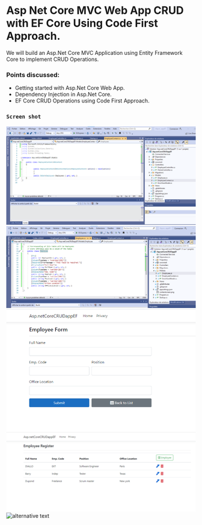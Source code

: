 # Asp Net Core MVC Web App CRUD with EF Core Using Code First Approach.
We will build an Asp.Net Core MVC Application using Entity Framework Core to implement CRUD Operations.

### Points discussed:
- Getting started with Asp.Net Core Web App.
- Dependency Injection in Asp.Net Core.
- EF Core CRUD Operations using Code First Approach.


### `Screen shot`
 ![alternative text](contextscreen.png "img")
 ![alternative text](modelscreen.png "img")
 ![alternative text](create-form.png "img")
 ![alternative text](list-of-employee.png "img")
 ![alternative text](insert-db-script "img")
  
  

  
